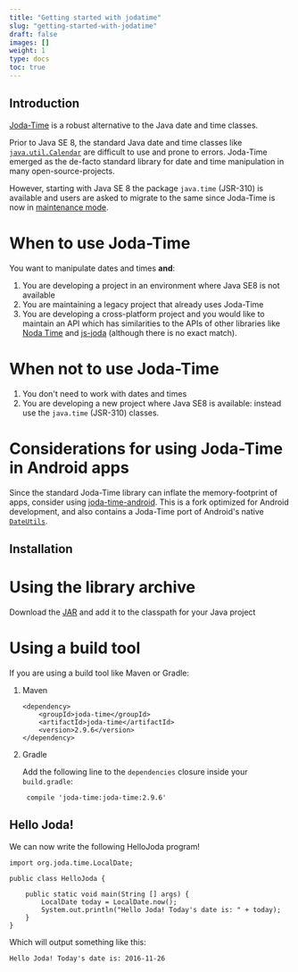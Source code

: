 ```yaml
---
title: "Getting started with jodatime"
slug: "getting-started-with-jodatime"
draft: false
images: []
weight: 1
type: docs
toc: true
---
```


## Introduction
[Joda-Time][1] is a robust alternative to the Java date and time classes. 

Prior to Java SE 8, the standard Java date and time classes like [`java.util.Calendar`][2] are difficult to use and prone to errors. Joda-Time emerged as the de-facto standard library for date and time manipulation in many open-source-projects.

However, starting with Java SE 8 the package `java.time` (JSR-310) is available and users are asked to migrate to the same since Joda-Time is now in [maintenance mode][5].

# When to use Joda-Time

You want to manipulate dates and times **and**:
 1. You are developing a project in an environment where Java SE8 is not available
 2. You are maintaining a legacy project that already uses Joda-Time
 3. You are developing a cross-platform project and you would like to maintain an API which has similarities to the APIs of other libraries like [Noda Time][3] and [js-joda][4] (although there is no exact match).

# When not to use Joda-Time
 1. You don't need to work with dates and times
 2. You are developing a new project where Java SE8 is available: instead use the `java.time` (JSR-310) classes.

# Considerations for using Joda-Time in Android apps

Since the standard Joda-Time library can inflate the memory-footprint of apps, consider using [joda-time-android][6]. This is a fork optimized for Android development, and also contains a Joda-Time port of Android's native [`DateUtils`][7].

[1]:http://www.joda.org/joda-time/
[2]:https://docs.oracle.com/javase/8/docs/api/java/util/Calendar.html
[3]:http://nodatime.org/
[4]:https://js-joda.github.io/js-joda/
[5]:https://en.wikipedia.org/wiki/Maintenance_mode
[6]:https://github.com/dlew/joda-time-android
[7]:https://developer.android.com/reference/android/text/format/DateUtils.html

## Installation
# Using the library archive 

Download the [JAR][1] and add it to the classpath for your Java project

# Using a build tool

If you are using a build tool like Maven or Gradle:

 1. Maven

        <dependency>
            <groupId>joda-time</groupId>
            <artifactId>joda-time</artifactId>
            <version>2.9.6</version>
        </dependency>

2. Gradle

    Add the following line to the `dependencies` closure inside your `build.gradle`:

        compile 'joda-time:joda-time:2.9.6'

[1]:https://repo1.maven.org/maven2/joda-time/joda-time/2.9.6/joda-time-2.9.6.jar


## Hello Joda!
We can now write the following HelloJoda program!


    import org.joda.time.LocalDate;
    
    public class HelloJoda {
    
        public static void main(String [] args) {
            LocalDate today = LocalDate.now();
            System.out.println("Hello Joda! Today's date is: " + today);
        }
    }

Which will output something like this:

    Hello Joda! Today's date is: 2016-11-26


